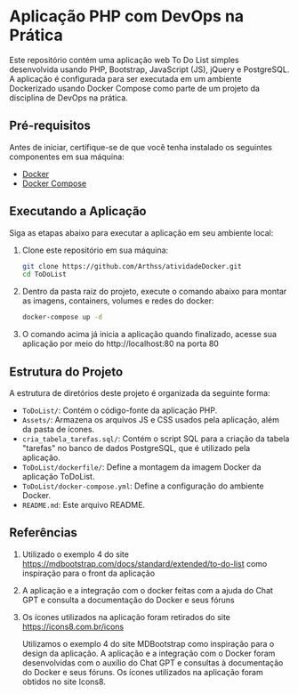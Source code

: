 # Aplicação PHP com DevOps na Prática

Este repositório contém uma aplicação web To Do List simples desenvolvida usando PHP, Bootstrap, JavaScript (JS), jQuery e PostgreSQL. A aplicação é configurada para ser executada em um ambiente Dockerizado usando Docker Compose como parte de um projeto da disciplina de DevOps na prática.

## Pré-requisitos

Antes de iniciar, certifique-se de que você tenha instalado os seguintes componentes em sua máquina:

- [Docker](https://www.docker.com/get-started)
- [Docker Compose](https://docs.docker.com/compose/install/)

## Executando a Aplicação

Siga as etapas abaixo para executar a aplicação em seu ambiente local:

1. Clone este repositório em sua máquina:
   
   ```bash
   git clone https://github.com/Arthss/atividadeDocker.git
   cd ToDoList

1. Dentro da pasta raiz do projeto, execute o comando abaixo para montar as imagens, containers, volumes e redes do docker:

   ```bash
   docker-compose up -d

2. O comando acima já inicia a aplicação quando finalizado, acesse sua aplicação por meio do http://localhost:80 na porta 80

## Estrutura do Projeto

   A estrutura de diretórios deste projeto é organizada da seguinte forma:
   
   * `ToDoList/`: Contém o código-fonte da aplicação PHP.
   * `Assets/`: Armazena os arquivos JS e CSS usados pela aplicação, além da pasta de ícones.
   * `cria_tabela_tarefas.sql/`: Contém o script SQL para a criação da tabela "tarefas" no banco de dados PostgreSQL, que é utilizado pela aplicação.
   * `ToDoList/dockerfile/`: Define a montagem da imagem Docker da aplicação ToDoList.
   * `ToDoList/docker-compose.yml`: Define a configuração do ambiente Docker.
   * `README.md`: Este arquivo README.

## Referências

1. Utilizado o exemplo 4 do site https://mdbootstrap.com/docs/standard/extended/to-do-list como inspiração para o front da aplicação
2. A aplicação e a integração com o docker feitas com a ajuda do Chat GPT e consulta a documentação do Docker e seus fóruns
3. Os ícones utilizados na aplicação foram retirados do site https://icons8.com.br/icons

   Utilizamos o exemplo 4 do site MDBootstrap como inspiração para o design da aplicação.
A aplicação e a integração com o Docker foram desenvolvidas com o auxílio do Chat GPT e consultas à documentação do Docker e seus fóruns.
Os ícones utilizados na aplicação foram obtidos no site Icons8.

